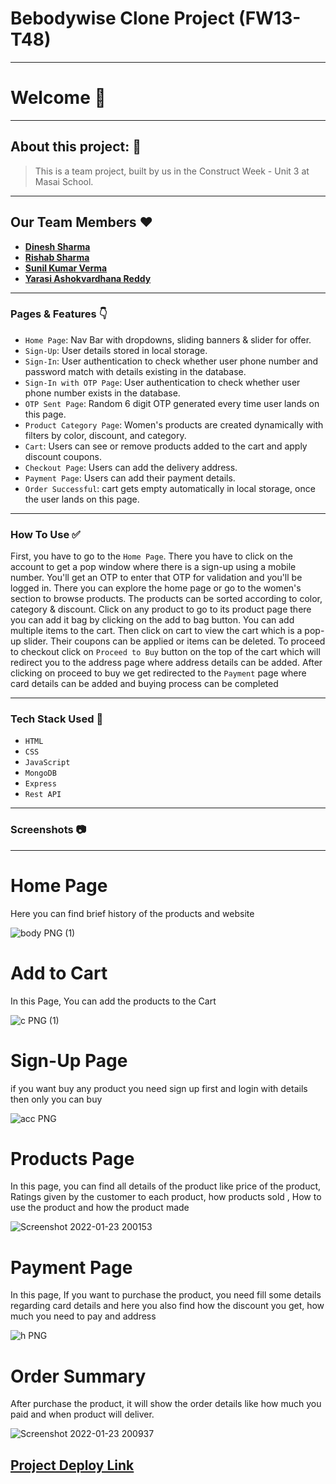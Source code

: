 # Bebodywise Clone Project (FW13-T48)

---

# Welcome 👋

---

## About this project: 🙌

> This is a team project, built by us in the Construct Week - Unit 3 at Masai School.
> 

---

## Our Team Members ❤️

- [**Dinesh Sharma**](https://www.linkedin.com/in/dino-web/)
- [**Rishab Sharma**](https://www.linkedin.com/in/sharmarishab98)
- **[Sunil Kumar Verma](https://www.linkedin.com/in/sunilrajverma)**
- **[Yarasi Ashokvardhana Reddy](https://www.linkedin.com/in/yarasi-ashokvardhana-reddy-33b560122/)**

---

### Pages & Features 👇

- `Home Page`: Nav Bar with dropdowns, sliding banners & slider for offer.
- `Sign-Up`: User details stored in local storage.
- `Sign-In`: User authentication to check whether user phone number and password match with details existing in the database.
- `Sign-In with OTP Page`: User authentication to check whether user phone number exists in the database.
- `OTP Sent Page`: Random 6 digit OTP generated every time user lands on this page.
- `Product Category Page`: Women's products are created dynamically with filters by color, discount, and category.
- `Cart`: Users can see or remove products added to the cart and apply discount coupons.
- `Checkout Page`: Users can add the delivery address.
- `Payment Page`: Users can add their payment details.
- `Order Successful`: cart gets empty automatically in local storage, once the user lands on this page.

---

### How To Use ✅

First, you have to go to the `Home Page`. There you have to click on the account to get a pop window where there is a sign-up using a mobile number. You'll get an OTP to enter that OTP for validation and you'll be logged in. There you can explore the home page or go to the women's section to browse products. The products can be sorted according to color,  category & discount. Click on any product to go to its product page there you can add it bag by clicking on the add to bag button. You can add multiple items to the cart. Then click on cart to view the cart which is a pop-up slider. Their coupons can be applied or items can be deleted. To proceed to checkout click on `Proceed to Buy` button on the top of the cart which will redirect you to the address page where address details can be added. After clicking on proceed to buy we get redirected to the `Payment` page where card details can be added and buying process can be completed

---

### Tech Stack Used 🔧

- `HTML`
- `CSS`
- `JavaScript`
- `MongoDB`
- `Express`
- `Rest API`

---

### Screenshots :camera:

---

# Home Page
Here you can find brief history of the products and website

 ![body PNG (1)](https://user-images.githubusercontent.com/93374756/159763471-1a31cd31-38ad-49c5-9235-a4d7d5ebb0e3.png)











# Add to Cart
In this Page, You can add the products to the Cart

![c PNG (1)](https://user-images.githubusercontent.com/93374756/159763466-d026eb65-c1b3-4e69-9759-64c3bcfa65f1.png)


# Sign-Up Page
if you want buy any product you need sign up first and login with details then only you can buy

![acc PNG](https://user-images.githubusercontent.com/93374756/159763461-b3e92d91-bd46-45b3-82a3-d012dff121fc.png)



# Products Page
In this page, you can find all details of the product like price of the product, Ratings given by the customer to each product, how products sold , How to use the product and how the product made

![Screenshot 2022-01-23 200153](https://user-images.githubusercontent.com/93374756/159763468-79c0e9aa-639b-4965-b8fb-eaa110dceee0.png)


 # Payment Page
In this page, If you want to purchase the product, you need fill some details regarding card details and here you also find how the discount you get, how much you need to pay and address

![h PNG](https://user-images.githubusercontent.com/93374756/159763454-44619bac-aa5c-4f03-8b22-8fc690629567.png)




# Order Summary
After purchase the product,  it will show the order details like how much you paid and when product will deliver.

![Screenshot 2022-01-23 200937](https://user-images.githubusercontent.com/93374756/159763456-60aab81f-c463-4661-815e-036a0ad460ee.png)

[Project Deploy Link](https://dinoweblog.github.io/FW13-T48-BebodywiseClone-Project/)
---

